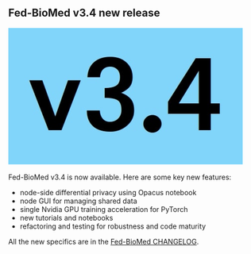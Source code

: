 ## Fed-BioMed v3.4 new release

![v3.4](../assets/img/v3.4.jpg#img-centered-sm)

Fed-BioMed v3.4 is now available. Here are some key new features:

- node-side differential privacy using Opacus notebook
- node GUI for managing shared data
- single Nvidia GPU training acceleration for PyTorch 
- new tutorials and notebooks
- refactoring and testing for robustness and code maturity

All the new specifics are in the [Fed-BioMed CHANGELOG](https://gitlab.inria.fr/fedbiomed/fedbiomed/-/blob/master/CHANGELOG.md).

